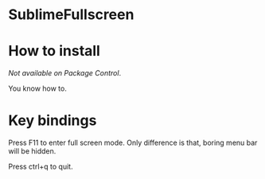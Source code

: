 # SublimeFullscreen

# How to install
*Not available on Package Control*.

You know how to.

# Key bindings
Press F11 to enter full screen mode.
Only difference is that, boring menu bar will be hidden.

Press ctrl+q to quit.
